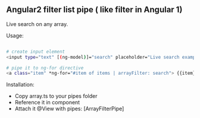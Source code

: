 ## Angular2 filter list pipe ( like filter in Angular 1)

Live search on any array.

Usage:

```bash

# create input element
<input type="text" [(ng-model)]="search" placeholder="Live search example...">

# pipe it to ng-for directive
<a class="item" *ng-for="#item of items | arrayFilter: search"> {{item}}</a>

```

Installation:
* Copy array.ts to your pipes folder
* Reference it in component
* Attach it @View with pipes: [ArrayFilterPipe]